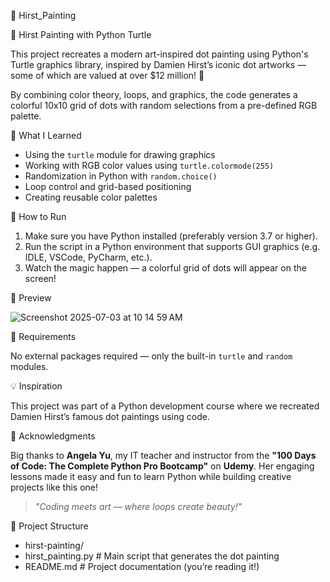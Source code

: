 🎯 Hirst_Painting


🎨 Hirst Painting with Python Turtle

This project recreates a modern art-inspired dot painting using Python's Turtle graphics library, inspired by Damien Hirst’s iconic dot artworks — some of which are valued at over $12 million! 💸

By combining color theory, loops, and graphics, the code generates a colorful 10x10 grid of dots with random selections from a pre-defined RGB palette.


🧠 What I Learned

* Using the `turtle` module for drawing graphics
* Working with RGB color values using `turtle.colormode(255)`
* Randomization in Python with `random.choice()`
* Loop control and grid-based positioning
* Creating reusable color palettes


🚀 How to Run

1. Make sure you have Python installed (preferably version 3.7 or higher).
2. Run the script in a Python environment that supports GUI graphics (e.g. IDLE, VSCode, PyCharm, etc.).
3. Watch the magic happen — a colorful grid of dots will appear on the screen!


📸 Preview

![Screenshot 2025-07-03 at 10 14 59 AM](https://github.com/user-attachments/assets/a5122b14-c2b9-4c93-b81a-adc7d27548cc)


🧾 Requirements

  No external packages required — only the built-in `turtle` and `random` modules.


💡 Inspiration

  This project was part of a Python development course where we recreated Damien Hirst’s famous dot paintings using code.


🙏 Acknowledgments

Big thanks to **Angela Yu**, my IT teacher and instructor from the **"100 Days of Code: The Complete Python Pro Bootcamp"** on **Udemy**. Her engaging lessons made it easy and fun to learn Python while building creative projects like this one!

> *"Coding meets art — where loops create beauty!"*


📂 Project Structure

* hirst-painting/
* hirst_painting.py # Main script that generates the dot painting
* README.md # Project documentation (you’re reading it!)
